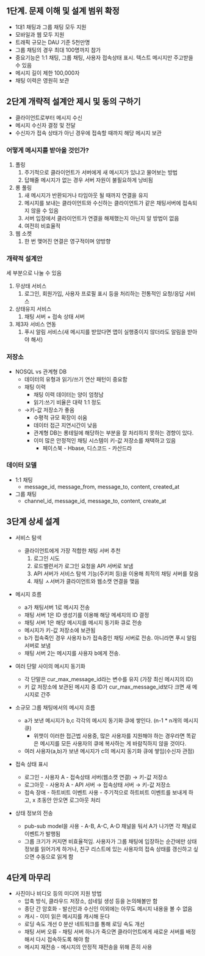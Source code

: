 ## 1단계. 문제 이해 및 설계 범위 확정

- 1대1 채팅과 그룹 채팅 모두 지원
- 모바일과 웹 모두 지원
- 트래픽 규모는 DAU 기준 5천만명
- 그룹 채팅의 경우 최대 100명까지 참가
- 중요기능은 1:1 채팅, 그룹 채팅, 사용자 접속상태 표시. 텍스트 메시지만 주고받을 수 있음
- 메시지 길이 제한 100,000자
- 채팅 이력은 영원히 보관

## 2단계 개략적 설계안 제시 및 동의 구하기

- 클라이언트로부터 메시지 수신
- 메시지 수신자 결정 및 전달
- 수신자가 접속 상태가 아닌 경우에 접속할 때까지 해당 메시지 보관

### 어떻게 메시지를 받아올 것인가?

1. 폴링
    1. 주기적으로 클라이언트가 서버에게 새 메시지가 있냐고 물어보는 방법
    2. 답해줄 메시지가 없는 경우 서버 자원이 불필요하게 낭비됨
2. 롱 풀링
    1. 새 메시지가 반환되거나 타임아웃 될 때까지 연결을 유지
    2. 메시지를 보내는 클라이언트와 수신하는 클라이언트가 같은 채팅서버에 접속되지 않을 수 있음
    3. 서버 입장에서 클라이언트가 연결을 해제했는지 아닌지 알 방법이 없음
    4. 여전히 비효율적
3. 웹 소켓
    1. 한 번 맺어진 연결은 영구적이며 양방향
    

### 개략적 설계안

세 부분으로 나눌 수 있음

1. 무상태 서비스
    1. 로그인, 회원가입, 사용자 프로필 표시 등을 처리하는 전통적인 요청/응답 서비스
2. 상태유지 서비스
    1. 채팅 서버 + 접속 상태 서버
3. 제3자 서비스 연동
    1. 푸시 알림 서비스(새 메시지를 받았다면 앱이 실행중이지 않더라도 알림을 받아야 해서)

### 저장소

- NOSQL vs 관계형 DB
    - 데이터의 유형과 읽기/쓰기 연산 패턴이 중요함
    - 채팅 이력
        - 채팅 이력 데이터는 양이 엄청남
        - 읽기:쓰기 비율은 대략 1:1 정도
    - →키-값 저장소가 좋음
        - 수평적 규모 확장이 쉬움
        - 데이터 접근 지연시간이 낮음
        - 관계형 DB는 롱테일에 해당하는 부분을 잘 처리하지 못하는 경향이 있다.
        - 이미 많은 안정적인 채팅 시스템이 키-값 저장소를 채택하고 있음
            - 페이스북 - Hbase, 디스코드 - 카산드라

### 데이터 모델

- 1:1 채팅
    - message_id, message_from, message_to, content, created_at
- 그룹 채팅
    - channel_id, message_id, message_to, content, create_at
    

## 3단계 상세 설계

- 서비스 탐색
    - 클라이언트에게 가장 적합한 채팅 서버 추천
        1. 로그인 시도
        2. 로드밸런서가 로그인 요청을  API 서버로 보냄
        3. API 서버가 서비스 탐색 기능(주키퍼 등)을 이용해 최적의 채팅 서버를 찾음
        4. 채팅 ㅅ서버가 클라이언트와 웹소캣 연결을 맺음
- 메시지 흐름
    - a가 채팅서버 1로 메시지 전송
    - 채팅 서버 1은 ID 생성기를 이용해 해당 메세지의 ID 결정
    - 채팅 서버 1은 해당 메시지를 메시지 동기화 큐로 전송
    - 메시지가 키-값 저장소에 보관됨
    - b가 접속죽인 경우 사용자 b가 접속중인 채팅 서버로 전송. 아니라면 푸시 알림 서버로 보냄
    - 채팅 서버 2는 메시지를 사용자 b에게 전송.
- 여러 단말 사이의 메시지 동기화
    - 각 단말은 cur_max_message_id라는 변수를 유지 (가장 최신 메시지의 ID)
    - 키 값 저장소에 보관된 메시지 중 ID가 cur_max_message_id보다 크면 새 메시지로 간주

- 소규모 그룹 채팅에서의 메시지 흐름
    - a가 보낸 메시지가 b,c 각각의 메시지 동기화 큐에 쌓인다. (n-1 * n개의 메시지 큐)
        - 위챗이 이러한 접근법 사용중, 많은 사용자를 지원해야 하는 경우라면 똑같은 메시지를 모든 사용자의 큐에 복사하는 게 바람직하지 않을 것이다.
    - 여러 사용자(a,b)가 보낸 메시지가 c의 메시지 동기화 큐에 쌓임(수신자 관점)
    
- 접속 상태 표시
    - 로그인 - 사용자 A - 접속상태 서버(웹소캣 연결) → 키-값 저장소
    - 로그아웃 - 사용자 A - API 서버 → 접속상태 서버 → 키-값 저장소
    - 접속 장애 - 하트비트 이벤트 사용 - 주기적으로 하트비트 이벤트를 보내게 하고, x 초동안 안오면 로그아웃 처리
- 상태 정보의 전송
    - pub-sub model을 사용 - A-B, A-C, A-D 채널을 둬서 A가 나가면 각 채널로 이벤트가 발행됨
    - 그룹 크기가 커지면 비효율적임. 사용자가 그룹 채팅에 입장하는 순간에만 상태 정보를 읽어가게 하거나, 친구 리스트에 있는 사용자의 접속 상태를 갱신하고 싶으면 수동으로 읽게 함




## 4단계 마무리

- 사진이나 비디오 등의 미디어 지원 방법
    - 압축 방식, 클라우드 저장소, 섬네일 생성 등을 논의해볼만 함
    - 종단 간 암호화 - 발신인과 수신인 이외에는 아무도 메시지 내용을 볼 수 없음
    - 캐시 - 이미 읽은 메시지를 캐시해 둔다
    - 로딩 속도 개선 0 분산 네트워크를 통해 로딩 속도 개선
    - 채팅 서버 오류 - 채팅 서버 하나가 죽으면 클라이언트에게 새로운 서버를 배정해서 다시 접속하도록 해야 함
    - 메시지 재전송 - 메시지의 안정적 재전송을 위해 흔히 사용